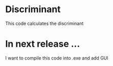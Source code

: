 # Discriminant
This code сalculates the discriminant

# In next release ...
I want to compile this code into .exe and add GUI
